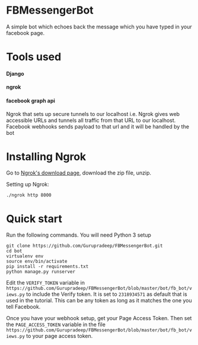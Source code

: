 # FBMessengerBot

A simple bot which echoes back the message which you have typed in your facebook page.

# Tools used 
#### Django
#### ngrok
#### facebook graph api

Ngrok that sets up secure tunnels to our localhost i.e. Ngrok gives web accessible URLs and tunnels all traffic from that URL to our localhost. Facebook webhooks sends payload to that url and it will be handled by the bot

# Installing Ngrok
Go to [Ngrok's download page](https://ngrok.com/), download the zip file, unzip. 

Setting up Ngrok:

    ./ngrok http 8000

# Quick start

Run the following commands. You will need Python 3 setup

    git clone https://github.com/Gurupradeep/FBMessengerBot.git
    cd bot
    virtualenv env
    source env/bin/activate
    pip install -r requirements.txt
    python manage.py runserver

Edit the `VERIFY_TOKEN` variable in `https://github.com/Gurupradeep/FBMessengerBot/blob/master/bot/fb_bot/views.py` to include the Verify token.
It is set to `2318934571` as default that is used in the tutorial. This can be any token as long as it matches the one you tell Facebook.

Once you have your webhook setup, get your Page Access Token. Then set the `PAGE_ACCESS_TOKEN` variable in the file `https://github.com/Gurupradeep/FBMessengerBot/blob/master/bot/fb_bot/views.py` to your page access token. 
